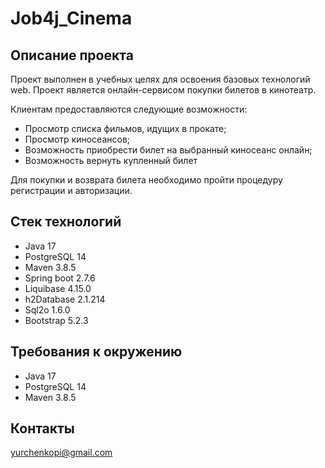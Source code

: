 # Job4j_Cinema
## Описание проекта
Проект выполнен в учебных целях для освоения базовых технологий web.
Проект является онлайн-сервисом покупки билетов в кинотеатр. 

Клиентам предоставляются следующие возможности:
+ Просмотр списка фильмов, идущих в прокате;
+ Просмотр киносеансов;
+ Возможность приобрести билет на выбранный киносеанс онлайн;
+ Возможность вернуть купленный билет

Для покупки и возврата билета необходимо пройти процедуру регистрации и авторизации.

## Стек технологий
- Java 17
- PostgreSQL 14
- Maven 3.8.5
- Spring boot 2.7.6
- Liquibase 4.15.0
- h2Database 2.1.214
- Sql2o 1.6.0
- Bootstrap 5.2.3
## Требования к окружению
- Java 17
- PostgreSQL 14
- Maven 3.8.5

## Контакты
yurchenkopi@gmail.com